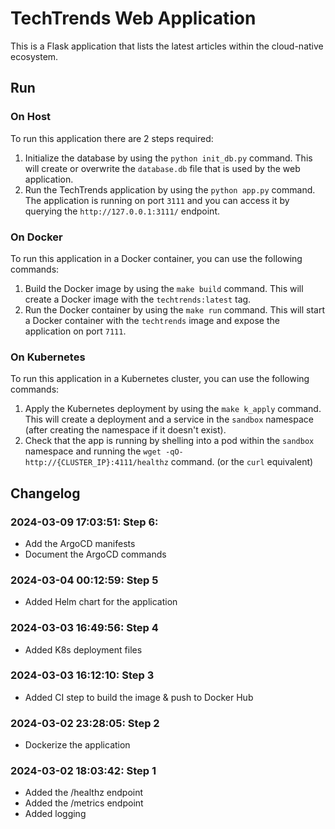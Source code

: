 # TechTrends Web Application

This is a Flask application that lists the latest articles within the cloud-native ecosystem.

## Run 

### On Host

To run this application there are 2 steps required:

1. Initialize the database by using the `python init_db.py` command. This will create or overwrite the `database.db` file that is used by the web application.
1.  Run the TechTrends application by using the `python app.py` command. The application is running on port `3111` and you can access it by querying the `http://127.0.0.1:3111/` endpoint.

### On Docker

To run this application in a Docker container, you can use the following commands:

1. Build the Docker image by using the `make build` command. This will create a Docker image with the `techtrends:latest` tag.
1. Run the Docker container by using the `make run` command. This will start a Docker container with the `techtrends` image and expose the application on port `7111`.

### On Kubernetes

To run this application in a Kubernetes cluster, you can use the following commands:

1. Apply the Kubernetes deployment by using the `make k_apply` command. This will create a deployment and a service in the `sandbox` namespace (after creating the namespace if it doesn't exist).
2. Check that the app is running by shelling into a pod within the `sandbox` namespace and running the `wget -qO- http://{CLUSTER_IP}:4111/healthz` command. (or the `curl` equivalent)

## Changelog

### 2024-03-09 17:03:51: Step 6:

- Add the ArgoCD manifests
- Document the ArgoCD commands

### 2024-03-04 00:12:59: Step 5

- Added Helm chart for the application

### 2024-03-03 16:49:56: Step 4

- Added K8s deployment files

### 2024-03-03 16:12:10: Step 3

- Added CI step to build the image & push to Docker Hub

### 2024-03-02 23:28:05: Step 2

- Dockerize the application

### 2024-03-02 18:03:42: Step 1

- Added the /healthz endpoint
- Added the /metrics endpoint
- Added logging
